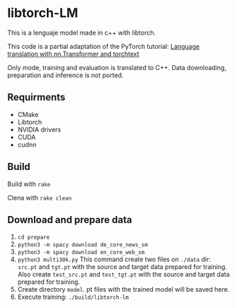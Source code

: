 # libtorch-LM

This is a lenguaje model made in c++ with libtorch.

This code is a partial adaptation of the PyTorch tutorial: [Language translation with nn.Transformer and torchtext](https://pytorch.org/tutorials/beginner/translation_transformer.html)

Only mode, training and evaluation is translated to C++. Data downloading, preparation and inference is not ported.

## Requirments

- CMake
- Libtorch
- NVIDIA drivers
- CUDA
- cudnn

## Build

Build with `rake`

Clena with `rake clean`

## Download and prepare data

1. `cd prepare`
2. `python3 -m spacy download de_core_news_sm`
3. `python3 -m spacy download en_core_web_sm`
4. `python3 multi30k.py`
   This command create two files on `./data` dir: `src.pt` and `tgt.pt` with the source and target data prepared for training. Also create `test_src.pt` and `test_tgt.pt` with the source and target data prepared for training.
5. Create directory `model`. pt files with the trained model will be saved here.
6. Execute training: `./build/libtorch-lm`
